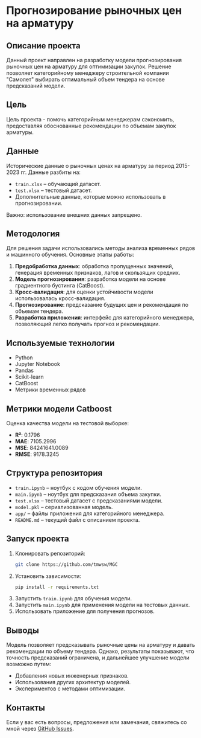 # Прогнозирование рыночных цен на арматуру

## Описание проекта

Данный проект направлен на разработку модели прогнозирования рыночных цен на арматуру для оптимизации закупок. Решение позволяет категорийному менеджеру строительной компании "Самолет" выбирать оптимальный объем тендера на основе предсказаний модели.

## Цель

Цель проекта - помочь категорийным менеджерам сэкономить, предоставляя обоснованные рекомендации по объемам закупок арматуры.

## Данные

Исторические данные о рыночных ценах на арматуру за период 2015-2023 гг. Данные разбиты на:

- `train.xlsx` – обучающий датасет.
- `test.xlsx` – тестовый датасет.
- Дополнительные данные, которые можно использовать в прогнозировании.

Важно: использование внешних данных запрещено.

## Методология

Для решения задачи использовались методы анализа временных рядов и машинного обучения. Основные этапы работы:

1. **Предобработка данных**: обработка пропущенных значений, генерация временных признаков, лагов и скользящих средних.
2. **Модель прогнозирования**: разработка модели на основе градиентного бустинга (CatBoost).
3. **Кросс-валидация**: для оценки устойчивости модели использовалась кросс-валидация.
4. **Прогнозирование**: предсказание будущих цен и рекомендация по объемам тендера.
5. **Разработка приложения**: интерфейс для категорийного менеджера, позволяющий легко получать прогноз и рекомендации.

## Используемые технологии

- Python
- Jupyter Notebook
- Pandas
- Scikit-learn
- CatBoost
- Метрики временных рядов

## Метрики модели Catboost

Оценка качества модели на тестовой выборке:

- **R²**: 0.1796
- **MAE**: 7105.2996
- **MSE**: 84241641.0089
- **RMSE**: 9178.3245

## Структура репозитория

- `train.ipynb` – ноутбук с кодом обучения модели.
- `main.ipynb` – ноутбук для предсказания объема закупки.
- `test.xlsx` – тестовый датасет с предсказаниями модели.
- `model.pkl` – сериализованная модель.
- `app/` – файлы приложения для категорийного менеджера.
- `README.md` – текущий файл с описанием проекта.

## Запуск проекта

1. Клонировать репозиторий:
   ```sh
   git clone https://github.com/tmwsw/MGC
   ```
2. Установить зависимости:
   ```sh
   pip install -r requirements.txt
   ```
3. Запустить `train.ipynb` для обучения модели.
4. Запустить `main.ipynb` для применения модели на тестовых данных.
5. Использовать приложение для получения прогнозов.

## Выводы

Модель позволяет предсказывать рыночные цены на арматуру и давать рекомендации по объему тендера. Однако, результаты показывают, что точность предсказаний ограничена, и дальнейшее улучшение модели возможно путем:

- Добавления новых инженерных признаков.
- Использования других архитектур моделей.
- Экспериментов с методами оптимизации.

## Контакты

Если у вас есть вопросы, предложения или замечания, свяжитесь со мной через [GitHub Issues](https://github.com/your-repo/issues).

